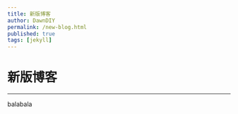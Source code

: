 ```yaml
---
title: 新版博客
author: DawnDIY
permalink: /new-blog.html
published: true
tags: [jekyll]
---
```


# 新版博客
---
balabala
